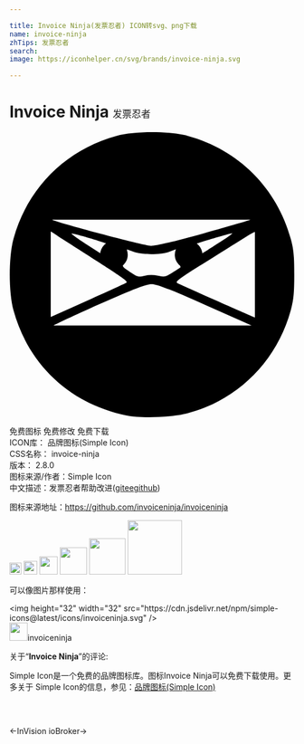 ```yaml
---

title: Invoice Ninja(发票忍者) ICON转svg、png下载
name: invoice-ninja
zhTips: 发票忍者
search: 
image: https://iconhelper.cn/svg/brands/invoice-ninja.svg

---
```


# Invoice Ninja  <small style="font-size: 60%;font-weight: 100">发票忍者</small>

<div id="svg" class="svg-wrap">
<svg role="img" xmlns="http://www.w3.org/2000/svg" viewBox="0 0 24 24"><title>Invoice Ninja icon</title><path d="M16.247 10.326a1.164 1.164 0 11-2.328 0 1.164 1.164 0 012.328 0zm-6.288 0a1.164 1.164 0 11-2.329 0 1.164 1.164 0 012.329 0zm-.14 13.52c-4.712-.98-8.227-4.257-9.482-8.842-.421-1.537-.421-4.49 0-6.027C1.506 4.709 4.73 1.485 8.997.316c1.538-.421 4.49-.421 6.028 0 4.267 1.169 7.492 4.393 8.66 8.66.24.874.294 1.43.294 3.014 0 1.584-.054 2.14-.293 3.014-1.17 4.271-4.439 7.536-8.661 8.65-1.391.367-3.916.46-5.206.192zm6.64-9.315c-3.047-1.348-4.054-1.737-4.5-1.737-.446 0-1.433.38-4.38 1.684-2.091.926-3.828 1.76-3.86 1.79h16.663zm-9.873-.361c1.621-.729 3.06-1.387 3.196-1.464.258-.145.337-.09-5.285-3.682-.56-.358-1.023-.698-1.025-.65V15.564a790.1 790.1 0 003.114-1.394zm14.078-2.194V8.417c0-.11-1.676.993-3.496 2.12-3 1.854-3.281 2.06-3.004 2.185 1.345.611 6.42 2.862 6.5 2.872zm-8.169.11c.545.125.643.104 1.226-.263.349-.22.655-.419.681-.442.026-.024-.05-.181-.167-.35-.118-.168-.215-.5-.215-.739V9.86l-.569.21c-.726.267-2.28.27-3 .005l-.556-.205.013.452c.007.26-.088.563-.225.715-.232.256-.22.276.45.726.64.432.725.455 1.23.327a2.349 2.349 0 011.132-.002zm-4.23-2.65c-.105-.113-2.97-.954-3.033-.891-.03.03.504.414 1.186.854l1.24.8.34-.344c.186-.188.307-.377.268-.42zm9.76-.373c.473-.306.8-.555.728-.555-.155 0-2.877.804-3.027.894-.057.034.033.229.2.433l.304.37.47-.293c.257-.162.854-.544 1.326-.85zm-1.636-.555c2.11-.59 3.867-1.102 3.904-1.139H3.59c.187.187 7.779 2.195 8.323 2.202.41.005 2.014-.376 4.476-1.063z"/></svg>
</div>
<detail full-name='invoice-ninja'></detail>

<div class="detail-page">
<p>
<span><span class="badge-success badge">免费图标</span> <span class="badge-success badge">免费修改</span>  <span class="badge-success badge">免费下载</span> </span>
<br/>
<span>
ICON库：
<span class="badge-secondary badge">品牌图标(Simple Icon)</span> 
</span>
<br/>
<span>
CSS名称：
<span class="badge-secondary badge">invoice-ninja</span> 
</span>

<br/>
<span>
版本：
<span class="badge-secondary badge">2.8.0</span> 
</span>
<br/>
<span>图标来源/作者：<span class="badge-light badge">Simple Icon</span></span> 
<br/>
<span class="zh-detail">中文描述：<span class="badge-primary badge">发票忍者</span><span class="help-link"><span>帮助改进</span>(<a href="https://gitee.com/liuwave/icon-helper/edit/master/json/brands/invoice-ninja.json" target="_blank" rel="noopener noreferrer">gitee</a><a href="https://github.com/liuwave/icon-helper/edit/master/json/brands/invoice-ninja.json" target="_blank" rel="noopener noreferrer">github</a></span>)</span><br/>
</p>
</div><div class="description description alert alert-light"><p>图标来源地址：<a href="https://github.com/invoiceninja/invoiceninja" target="_blank" rel="noopener noreferrer">https://github.com/invoiceninja/invoiceninja</a></p></div>
<div class="alert alert-dark">
<img height="21" width="21" src="https://cdn.jsdelivr.net/npm/simple-icons@latest/icons/invoiceninja.svg" />
<img height="24" width="24" src="https://cdn.jsdelivr.net/npm/simple-icons@latest/icons/invoiceninja.svg" />
<img height="32" width="32" src="https://cdn.jsdelivr.net/npm/simple-icons@latest/icons/invoiceninja.svg" />
<img height="48" width="48" src="https://cdn.jsdelivr.net/npm/simple-icons@latest/icons/invoiceninja.svg" />
<img height="64" width="64" src="https://cdn.jsdelivr.net/npm/simple-icons@latest/icons/invoiceninja.svg" />
<img height="96" width="96" src="https://cdn.jsdelivr.net/npm/simple-icons@latest/icons/invoiceninja.svg" />

</div>
<div>
  <p>可以像图片那样使用：    
  </p>
  <div class="alert alert-primary" style="font-size: 14px">
    &lt;img height="32" width="32" src="https://cdn.jsdelivr.net/npm/simple-icons@latest/icons/invoiceninja.svg" /&gt;
    <copy-btn content='<img height="32" width="32" src="https://cdn.jsdelivr.net/npm/simple-icons@latest/icons/invoiceninja.svg" />'></copy-btn>
  </div>
  <div class="alert alert-secondary">
    <img height="32" width="32" src="https://cdn.jsdelivr.net/npm/simple-icons@latest/icons/invoiceninja.svg" />invoiceninja
    <copy-btn content="invoiceninja" btn-title="复制图标名称"></copy-btn>
  </div>
</div>
<div class="icon-detail__container">
<p>关于“<b>Invoice Ninja</b>”的评论:</p>
</div>
<Vssue title="关于“Invoice Ninja”的评论" />
<div><p>Simple Icon是一个免费的品牌图标库。图标Invoice Ninja可以免费下载使用。更多关于  Simple Icon的信息，参见：<a target="_blank" href="https://iconhelper.cn/brands.html">品牌图标(Simple Icon)</a>
</p></div>


<div style="padding:2rem 0 " class="page-nav"><p class="inner"><span class="prev">←<router-link to="/icon/invision.html">InVision</router-link></span> <span class="next"><router-link to="/icon/iobroker.html">ioBroker</router-link>→</span></p></div>
